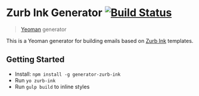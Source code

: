 # Zurb Ink Generator [![Build Status](https://secure.travis-ci.org/BNJ/generator-zurb-ink.png?branch=master)](https://travis-ci.org/BNJ/generator-zurb-ink)

> [Yeoman](http://yeoman.io) generator

This is a Yeoman generator for building emails based on [Zurb Ink](http://zurb.com/ink/) templates.

## Getting Started

* Install: `npm install -g generator-zurb-ink`
* Run `yo zurb-ink`
* Run `gulp build` to inline styles
